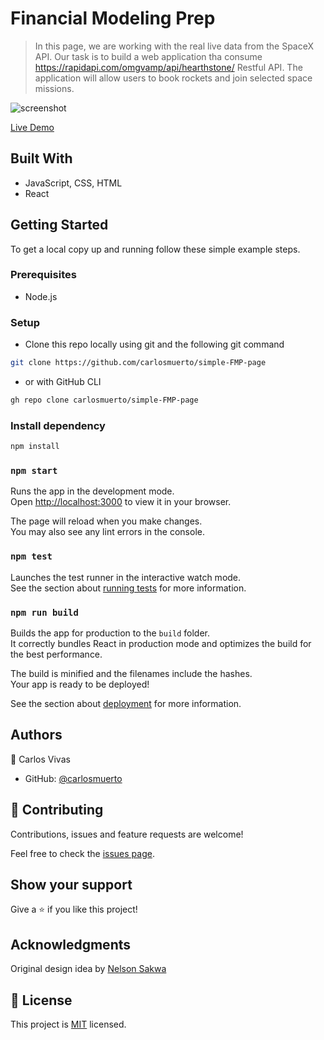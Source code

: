 # Financial Modeling Prep

> In this page, we are working with the real live data from the SpaceX API. Our task is to build a web application tha consume https://rapidapi.com/omgvamp/api/hearthstone/ Restful API. The application will allow users to book rockets and join selected space missions.

![screenshot](./screenshot.jpeg)

[Live Demo](https://github.com/carlosmuerto/simple-FMP-page)

## Built With

- JavaScript, CSS, HTML
- React

## Getting Started

To get a local copy up and running follow these simple example steps.

### Prerequisites
 - Node.js

### Setup
- Clone this repo locally using git and the following git command
```bash
git clone https://github.com/carlosmuerto/simple-FMP-page
```
- or with GitHub CLI
```bash
gh repo clone carlosmuerto/simple-FMP-page
```

### Install dependency
```bash
npm install
```

### `npm start`

Runs the app in the development mode.\
Open [http://localhost:3000](http://localhost:3000) to view it in your browser.

The page will reload when you make changes.\
You may also see any lint errors in the console.

### `npm test`

Launches the test runner in the interactive watch mode.\
See the section about [running tests](https://facebook.github.io/create-react-app/docs/running-tests) for more information.

### `npm run build`

Builds the app for production to the `build` folder.\
It correctly bundles React in production mode and optimizes the build for the best performance.

The build is minified and the filenames include the hashes.\
Your app is ready to be deployed!

See the section about [deployment](https://facebook.github.io/create-react-app/docs/deployment) for more information.


## Authors

👤 Carlos Vivas

- GitHub: [@carlosmuerto](https://github.com/carlosmuerto)

## 🤝 Contributing

Contributions, issues and feature requests are welcome!

Feel free to check the [issues page](../../issues).

## Show your support

Give a ⭐️ if you like this project!


## Acknowledgments

Original design idea by [Nelson Sakwa](https://www.behance.net/sakwadesignstudio)


## 📝 License

This project is [MIT](LICENSE) licensed.
